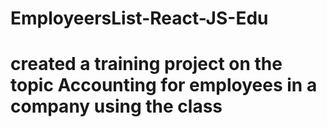 # EmployeersList-React-JS-Edu
# created a training project on the topic Accounting for employees in a company using the class
